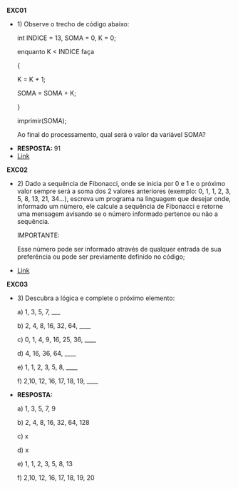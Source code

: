 <b>EXC01</b>
<ul>
  <li>
    <p>
      1) Observe o trecho de código abaixo:

int INDICE = 13, SOMA = 0, K = 0;

enquanto K < INDICE faça

{

K = K + 1;

SOMA = SOMA + K;

}

imprimir(SOMA);



Ao final do processamento, qual será o valor da variável SOMA?
    </p>
  </li>
  <li><b>RESPOSTA: </b>91</li>
  <li><a href="./EXC01">Link</a></li>
</ul>

<b>EXC02</b>
<ul>
  <li>
    <p>
 2) Dado a sequência de Fibonacci, onde se inicia por 0 e 1 e o próximo valor sempre será a soma dos 2 valores anteriores (exemplo: 0, 1, 1, 2, 3, 5, 8, 13, 21, 34...), escreva um programa na linguagem que desejar onde, informado um número, ele calcule a sequência de Fibonacci e retorne uma mensagem avisando se o número informado pertence ou não a sequência.



IMPORTANTE:

Esse número pode ser informado através de qualquer entrada de sua preferência ou pode ser previamente definido no código;
    </p>
  </li>
  <li><a href="./EXC02">Link</a></li>
</ul>

<b>EXC03</b>
<ul>
  <li>
    <p>
3) Descubra a lógica e complete o próximo elemento:



a) 1, 3, 5, 7, ___

b) 2, 4, 8, 16, 32, 64, ____

c) 0, 1, 4, 9, 16, 25, 36, ____

d) 4, 16, 36, 64, ____

e) 1, 1, 2, 3, 5, 8, ____

f) 2,10, 12, 16, 17, 18, 19, ____
    </p>
  </li>
  <li><p>
    <b>RESPOSTA: </b>
    
a) 1, 3, 5, 7, 9
    
b) 2, 4, 8, 16, 32, 64, 128

c) x

d) x

e) 1, 1, 2, 3, 5, 8, 13

f) 2,10, 12, 16, 17, 18, 19, 20
  </p></li>
</ul>
